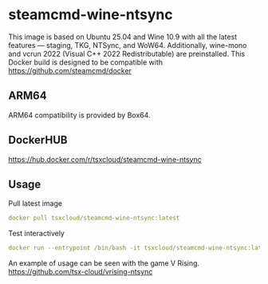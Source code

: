 # steamcmd-wine-ntsync
This image is based on Ubuntu 25.04 and Wine 10.9 with all the latest features — staging, TKG, NTSync, and WoW64. Additionally, wine-mono and vcrun 2022 (Visual C++ 2022 Redistributable) are preinstalled.
This Docker build is designed to be compatible with https://github.com/steamcmd/docker

## ARM64
ARM64 compatibility is provided by Box64.

## DockerHUB
https://hub.docker.com/r/tsxcloud/steamcmd-wine-ntsync

## Usage
Pull latest image
```yaml
docker pull tsxcloud/steamcmd-wine-ntsync:latest
```
Test interactively
```yaml
docker run --entrypoint /bin/bash -it tsxcloud/steamcmd-wine-ntsync:latest
```

An example of usage can be seen with the game V Rising. https://github.com/tsx-cloud/vrising-ntsync
